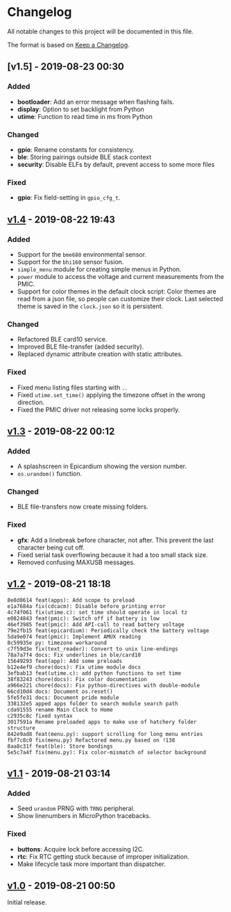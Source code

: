# Changelog
All notable changes to this project will be documented in this file.

The format is based on [Keep a Changelog](https://keepachangelog.com/en/1.0.0/).

## [v1.5] - 2019-08-23 00:30
### Added
- **bootloader**: Add an error message when flashing fails.
- **display**: Option to set backlight from Python
- **utime**: Function to read time in ms from Python

### Changed
- **gpio**: Rename constants for consistency.
- **ble**: Storing pairings outside BLE stack context
- **security**: Disable ELFs by default, prevent access to some more files

### Fixed
- **gpio**: Fix field-setting in `gpio_cfg_t`.


## [v1.4] - 2019-08-22 19:43
### Added
- Support for the `bme680` environmental sensor.
- Support for the `bhi160` sensor fusion.
- `simple_menu` module for creating simple menus in Python.
- `power` module to access the voltage and current measurements from the PMIC.
- Support for color themes in the default clock script:
  Color themes are read from a json file, so people can customize their clock.
  Last selected theme is saved in the `clock.json` so it is persistent.

### Changed
- Refactored BLE card10 service.
- Improved BLE file-transfer (added security).
- Replaced dynamic attribute creation with static attributes.

### Fixed
- Fixed menu listing files starting with `.`.
- Fixed `utime.set_time()` applying the timezone offset in the wrong direction.
- Fixed the PMIC driver not releasing some locks properly.


## [v1.3] - 2019-08-22 00:12
### Added
- A splashscreen in Epicardium showing the version number.
- `os.urandom()` function.

### Changed
- BLE file-transfers now create missing folders.

### Fixed
- **gfx**: Add a linebreak before character, not after.  This prevent the last
  character being cut off.
- Fixed serial task overflowing because it had a too small stack size.
- Removed confusing MAXUSB messages.


## [v1.2] - 2019-08-21 18:18

```text
8e8d8614 feat(apps): Add scope to preload
e1a7684a fix(cdcacm): Disable before printing error
4c74f061 fix(utime.c): set_time should operate in local tz
e0824843 feat(pmic): Switch off if battery is low
46ef3985 feat(pmic): Add API-call to read battery voltage
79e2fb15 feat(epicardium): Periodically check the battery voltage
5da9e074 feat(pmic): Implement AMUX reading
8c59935e py: timezone workaround
c7f59d3e fix(text_reader): Convert to unix line-endings
78a7a7f4 docs: Fix underlines in ble/card10
15649293 feat(app): Add some preloads
b12e4ef9 chore(docs): Fix utime module docs
3efbab13 feat(utime.c): add python functions to set time
38f83243 chore(docs): Fix color documentation
a966e221 chore(docs): Fix python-directives with double-module
66cd10d4 docs: Document os.reset()
5fe5fe31 docs: Document pride module
338132e5 apped apps folder to search module search path
cda91555 rename Main Clock to Home
c2935c8c fixed syntax
3017591a Rename preloaded apps to make use of hatchery folder structure
842e9ad8 feat(menu.py): support scrolling for long menu entries
fbf7c8c0 fix(menu.py) Refactored menu.py based on !138
8aa8c31f feat(ble): Store bondings
5e5c7a4f fix(menu.py): Fix color-mismatch of selector background
```

## [v1.1] - 2019-08-21 03:14
### Added
- Seed ``urandom`` PRNG with ``TRNG`` peripheral.
- Show linenumbers in MicroPython tracebacks.

### Fixed
- **buttons**: Acquire lock before accessing I2C.
- **rtc**: Fix RTC getting stuck because of improper initialization.
- Make lifecycle task more important than dispatcher.

## [v1.0] - 2019-08-21 00:50
Initial release.

[Unreleased]: https://git.card10.badge.events.ccc.de/card10/firmware/compare/v1.4...master
[v1.4]: https://git.card10.badge.events.ccc.de/card10/firmware/compare/v1.3...v1.4
[v1.3]: https://git.card10.badge.events.ccc.de/card10/firmware/compare/v1.2...v1.3
[v1.2]: https://git.card10.badge.events.ccc.de/card10/firmware/compare/v1.1...v1.2
[v1.1]: https://git.card10.badge.events.ccc.de/card10/firmware/compare/v1.0...v1.1
[v1.0]: https://git.card10.badge.events.ccc.de/card10/firmware/-/tags/v1.0
